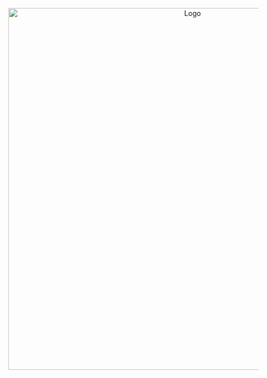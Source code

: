 <p align="center">
  <img src="[https://imgur.com/jyfldkp](https://i.ibb.co/4WqXfZC/t-4762dbc05286cae2cfcc8347edad7e73-body.jpg)" alt="Logo" width="726">
</p>
